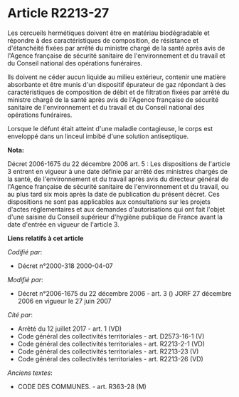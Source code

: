 # Article R2213-27

Les cercueils hermétiques doivent être en matériau biodégradable et répondre à des caractéristiques de composition, de
résistance et d'étanchéité fixées par arrêté du ministre chargé de la santé après avis de l'Agence française de sécurité
sanitaire de l'environnement et du travail et du Conseil national des opérations funéraires.

Ils doivent ne céder aucun liquide au milieu extérieur, contenir une matière absorbante et être munis d'un dispositif
épurateur de gaz répondant à des caractéristiques de composition de débit et de filtration fixées par arrêté du ministre
chargé de la santé après avis de l'Agence française de sécurité sanitaire de l'environnement et du travail et du Conseil
national des opérations funéraires.

Lorsque le défunt était atteint d'une maladie contagieuse, le corps est enveloppé dans un linceul imbibé d'une solution
antiseptique.

**Nota:**

Décret 2006-1675 du 22 décembre 2006 art. 5 : Les dispositions de l'article 3 entrent en vigueur à une date définie par
arrêté des ministres chargés de la santé, de l'environnement et du travail après avis du directeur général de l'Agence
française de sécurité sanitaire de l'environnement et du travail, ou au plus tard six mois après la date de publication du
présent décret. Ces dispositions ne sont pas applicables aux consultations sur les projets d'actes réglementaires et aux
demandes d'autorisations qui ont fait l'objet d'une saisine du Conseil supérieur d'hygiène publique de France avant la date
d'entrée en vigueur de l'article 3.

**Liens relatifs à cet article**

_Codifié par_:

  - Décret n°2000-318 2000-04-07

_Modifié par_:

  - Décret n°2006-1675 du 22 décembre 2006 - art. 3 () JORF 27 décembre 2006 en vigueur le 27 juin 2007

_Cité par_:

  - Arrêté du 12 juillet 2017 - art. 1 (VD)
  - Code général des collectivités territoriales - art. D2573-16-1 (V)
  - Code général des collectivités territoriales - art. R2213-2-1 (VD)
  - Code général des collectivités territoriales - art. R2213-23 (V)
  - Code général des collectivités territoriales - art. R2213-26 (VD)

_Anciens textes_:

  - CODE DES COMMUNES. - art. R363-28 (M)
